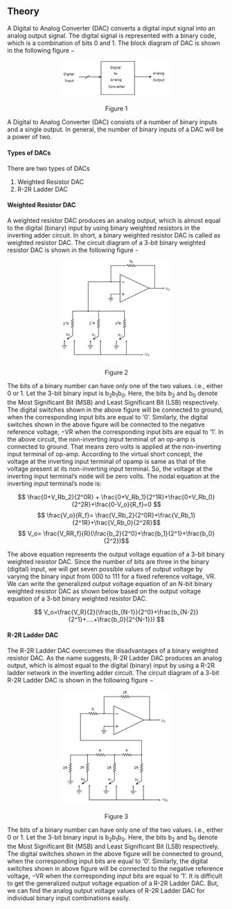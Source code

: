 ## Theory 

A Digital to Analog Converter (DAC) converts a digital input signal into an analog output signal. The digital signal is represented with a binary code, which is a combination of bits 0 and 1. The block diagram of DAC is shown in the following figure −

<div align="center">
<img src="images/dtoa.png" width="50%">
<p>Figure 1</p>
</div>

A Digital to Analog Converter (DAC) consists of a number of binary inputs and a single output. In general, the number of binary inputs of a DAC will be a power of two.

#### Types of DACs
There are two types of DACs
1. Weighted Resistor DAC
2. R-2R Ladder DAC

#### Weighted Resistor DAC

A weighted resistor DAC produces an analog output, which is almost equal to the digital (binary) input by using binary weighted resistors in the inverting adder circuit. In short, a binary weighted resistor DAC is called as weighted resistor DAC. The circuit diagram of a 3-bit binary weighted resistor DAC is shown in the following figure -

<div align="center">
<img src="images/3bitbwr_th.png" width="50%">
<p>Figure 2</p>
</div>

The bits of a binary number can have only one of the two values. i.e., either 0 or 1. Let the 3-bit binary input is b<sub>2</sub>b<sub>1</sub>b<sub>0</sub>. Here, the bits b<sub>2</sub> and b<sub>0</sub> denote the Most Significant Bit (MSB) and Least Significant Bit (LSB) respectively. The digital switches shown in the above figure will be connected to ground, when the corresponding input bits are equal to ‘0’. Similarly, the digital switches shown in the above figure will be connected to the negative reference voltage, −VR when the corresponding input bits are equal to ‘1’. In the above circuit, the non-inverting input terminal of an op-amp is connected to ground. That means zero volts is applied at the non-inverting input terminal of op-amp. According to the virtual short concept, the voltage at the inverting input terminal of opamp is same as that of the voltage present at its non-inverting input terminal. So, the voltage at the inverting input terminal’s node will be zero volts. The nodal equation at the inverting input terminal’s node is:

 $$ \frac{0+V_Rb_2}{2^0R} + \frac{0+V_Rb_1}{2^1R}+\frac{0+V_Rb_0}{2^2R}+\frac{0-V_o}{R_f}=0 $$
$$ \frac{V_o}{R_f}= \frac{V_Rb_2}{2^0R}+\frac{V_Rb_1}{2^1R}+\frac{V_Rb_0}{2^2R}$$
$$ V_o= \frac{V_RR_f}{R}(\frac{b_2}{2^0}+\frac{b_1}{2^1}+\frac{b_0}{2^2})$$


The above equation represents the output voltage equation of a 3-bit binary weighted resistor DAC. Since the number of bits are three in the binary (digital) input, we will get seven possible values of output voltage by varying the binary input from 000 to 111 for a fixed reference voltage, VR. We can write the generalized output voltage equation of an N-bit binary weighted resistor DAC as shown below based on the output voltage equation of a 3-bit binary weighted resistor DAC.

$$ V_o=\frac{V_R}{2}(\frac{b_{N-1}}{2^0}+\frac{b_{N-2}}{2^1}+....+\frac{b_0}{2^{N-1}}) $$ 

#### R-2R Ladder DAC

The R-2R Ladder DAC overcomes the disadvantages of a binary weighted resistor DAC. As the name suggests, R-2R Ladder DAC produces an analog output, which is almost equal to the digital (binary) input by using a R-2R ladder network in the inverting adder circuit. The circuit diagram of a 3-bit R-2R Ladder DAC is shown in the following figure −

<div align="center">
<img src="images/4bitbl_th.png" width="50%">
<p>Figure 3</p>
</div>

The bits of a binary number can have only one of the two values. i.e., either 0 or 1. Let the 3-bit binary input is b<sub>2</sub>b<sub>1</sub>b<sub>0</sub>. Here, the bits b<sub>2</sub> and b<sub>0</sub> denote the Most Significant Bit (MSB) and Least Significant Bit (LSB) respectively. The digital switches shown in the above figure will be connected to ground, when the corresponding input bits are equal to ‘0’. Similarly, the digital switches shown in above figure will be connected to the negative reference voltage, −VR when the corresponding input bits are equal to ‘1’. It is difficult to get the generalized output voltage equation of a R-2R Ladder DAC. But, we can find the analog output voltage values of R-2R Ladder DAC for individual binary input combinations easily.


<script id="MathJax-script" async src="https://cdn.jsdelivr.net/npm/mathjax@3/es5/tex-mml-chtml.js"></script>
